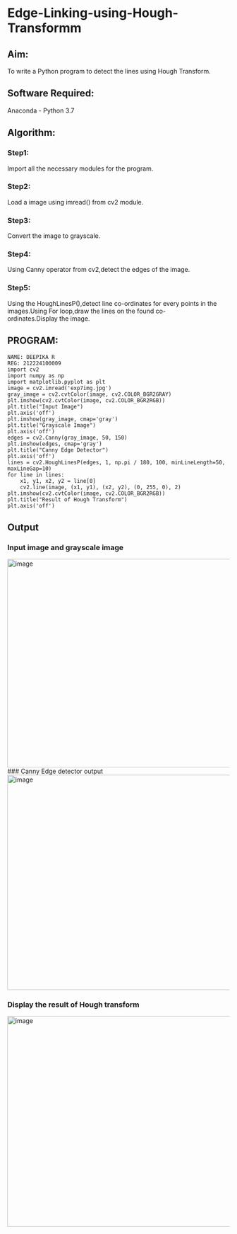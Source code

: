 # Edge-Linking-using-Hough-Transformm
## Aim:
To write a Python program to detect the lines using Hough Transform.

## Software Required:
Anaconda - Python 3.7

## Algorithm:
### Step1:

Import all the necessary modules for the program.
### Step2:

Load a image using imread() from cv2 module.
### Step3:

Convert the image to grayscale.
### Step4:

Using Canny operator from cv2,detect the edges of the image.
### Step5:

Using the HoughLinesP(),detect line co-ordinates for every points in the images.Using For loop,draw the lines on the found co-ordinates.Display the image.
## PROGRAM:
```
NAME: DEEPIKA R
REG: 212224100009
import cv2
import numpy as np
import matplotlib.pyplot as plt
image = cv2.imread('exp7img.jpg')
gray_image = cv2.cvtColor(image, cv2.COLOR_BGR2GRAY)
plt.imshow(cv2.cvtColor(image, cv2.COLOR_BGR2RGB))  
plt.title("Input Image")
plt.axis('off')
plt.imshow(gray_image, cmap='gray')
plt.title("Grayscale Image")
plt.axis('off')
edges = cv2.Canny(gray_image, 50, 150)
plt.imshow(edges, cmap='gray')
plt.title("Canny Edge Detector")
plt.axis('off')
lines = cv2.HoughLinesP(edges, 1, np.pi / 180, 100, minLineLength=50, maxLineGap=10)
for line in lines:
    x1, y1, x2, y2 = line[0]
    cv2.line(image, (x1, y1), (x2, y2), (0, 255, 0), 2)
plt.imshow(cv2.cvtColor(image, cv2.COLOR_BGR2RGB))  
plt.title("Result of Hough Transform")
plt.axis('off')
```
## Output

### Input image and grayscale image
<img width="825" height="471" alt="image" src="https://github.com/user-attachments/assets/0f00a6bb-c39f-49da-abc9-ea354e7702d6" />
### Canny Edge detector output
<img width="733" height="486" alt="image" src="https://github.com/user-attachments/assets/9d4855cf-113b-4784-b0d1-df759d0a2f62" />


### Display the result of Hough transform
<img width="730" height="476" alt="image" src="https://github.com/user-attachments/assets/deec676c-fe2e-4e29-8630-71328850d1cc" />

